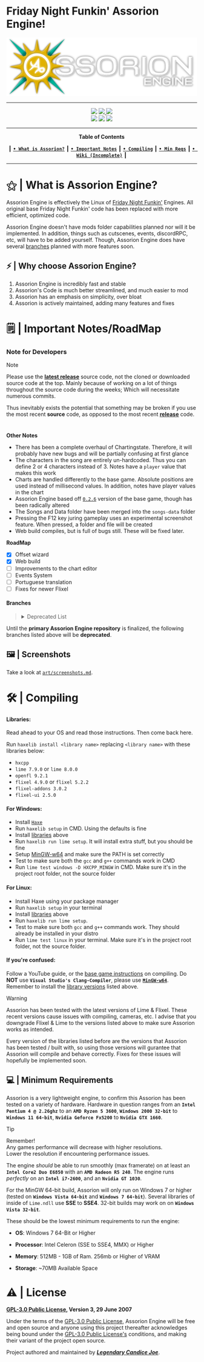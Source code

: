 # Friday Night Funkin' Assorion Engine!

![LOGO](assorion.png)

-------------------------------------------------------------
 <div align="center">
 <a href="#"><img src="https://img.shields.io/github/repo-size/Assorion/FNF-Assorion-Engine?style=for-the-badge&color=06b59c"/></a>
 <a href="https://github.com/Assorion/FNF-Assorion-Engine/graphs/commit-activity"><img src="https://img.shields.io/github/commit-activity/m/Assorion/FNF-Assorion-Engine?style=for-the-badge&color=06b59c"/</a> 
 <a href="https://github.com/Assorion/FNF-Assorion-Engine/releases"><img src="https://img.shields.io/github/v/release/Assorion/FNF-Assorion-Engine?style=for-the-badge&color=06b59c"/></a>
 </div>
 <div align="center">
 <a href="https://github.com/Assorion/FNF-Assorion-Engine/releases"><img src="https://img.shields.io/badge/Windows_Build-Released-blue?style=for-the-badge&color=e1b100"/></a>
 <a href="https://github.com/Assorion/FNF-Assorion-Engine/releases"><img src="https://img.shields.io/badge/Linux_Build-Released-blue?style=for-the-badge&color=e1b100"/></a>
 <a href="https://github.com/Assorion/FNF-Assorion-Engine/actions/workflows/HTML5.yml"><img src="https://img.shields.io/badge/Web_Build-Testing-blue?style=for-the-badge&color=e1b100"/></a>  
 </div>

-------------------------------------------------------------
<div align="center">
 
**Table of Contents**
</div>
<div align="center">
 
┃ [**`• What is Assorion?`**](#--what-is-assorion-engine) ┃ [**`• Important Notes`**](#%EF%B8%8F--important-notesroadmap) ┃ [**`• Compiling`**](#--compiling) ┃ [**`• Min Reqs`**](#--minimum-requirements) ┃ <a href="https://assorion.github.io/wiki/">**`• Wiki (Incomplete)`**</a> ┃ 
</div>

-------------------------------------------------------------
 
# ⚝ | What is Assorion Engine?

Assorion Engine is effectively the Linux of <a href="https://ninja-muffin24.itch.io/funkin">Friday Night Funkin'</a> Engines. 
All original base Friday Night Funkin' code has been replaced with more efficient, optimized code. 

Assorion Engine doesn't have mods folder capabilities planned nor will it be implemented. 
In addition, things such as cutscenes, events, discordRPC, etc, will have to be added yourself. 
Though, Assorion Engine does have several <a href="https://github.com/Assorion/FNF-Assorion-Engine#branches">branches</a> planned with more features soon.

## ⚡ | Why choose Assorion Engine?

1. Assorion Engine is incredibly fast and stable
2. Assorion's Code is much better streamlined, and much easier to mod
3. Assorion has an emphasis on simplicity, over bloat
4. Assorion is actively maintained, adding many features and fixes

# 🗒️ | Important Notes/RoadMap

### **Note for Developers**
> [!NOTE] 
> Please use the <a href="https://github.com/Assorion/FNF-Assorion-Engine/releases"><ins>**latest release**</ins></a> source code, not the cloned or downloaded source code at the top. Mainly because of working on a lot of things throughout the source code during the weeks; Which will necessitate numerous commits.
>
> Thus inevitably exists the potential that something may be broken if you use the most recent **source** code, as opposed to the most recent <a href="https://github.com/Assorion/FNF-Assorion-Engine/releases"><ins>**release**</ins></a> code.

#
  **Other Notes**   
-	There has been a complete overhaul of Chartingstate. Therefore, it will probably have new bugs and will be partially confusing at first glance
-	The characters in the song are entirely un-hardcoded. Thus you can define 2 or 4 characters instead of 3. Notes have a `player` value that makes this work
-	Charts are handled differently to the base game. Absolute positions are used instead of millisecond values. In addition, notes have player values in the chart
-	Assorion Engine based off <a href="https://github.com/FunkinCrew/Funkin/releases/tag/v0.2.6">`0.2.6`</a> version of the base game, though has been radically altered
-	The Songs and Data folder have been merged into the `songs-data` folder
- Pressing the F12 key juring gameplay uses an experimental screenshot feature. When pressed, a folder and file will be created
- Web build compiles, but is full of bugs still. These will be fixed later.
  
 **RoadMap**
* [x]	Offset wizard
* [X]	Web build
* [ ]	Improvements to the chart editor
* [ ]	Events System
* [ ]	Portuguese translation
* [ ]	Fixes for newer Flixel
 
#### **Branches**

> <details>
> <summary>Deprecated List</summary>
> <table>
> <tr>
> <td>
>
>   | `Assorion Branch's`                                | `Windows` | `Linux` | `HTML5 (WEB)`     |
>   |--------------------------------------------------|---------|-------|-----------------|
>   | <a href="#">Assorion-Main</a>                                    | ✓       | ✓     | ⍻              |
>   | <a href="#">Assorion-Plus</a>                                    | ☓       | ☓     | ☓              |
>   | <a href="#">Assorion-Minimun</a>                                 | ☓       | ☓     | ☓              |
>   | <a href="#">Assorion-Base</a>                                    | ☓       | ☓     | ☓              |
>   | <a href="#">Assorion-3D</a>                                      | ☓       | ☓     | ☓              |
></td>
></tr>
></table>
></details>
Until the **primary Assorion Engine repository** is finalized, the following branches listed above will be **deprecated**.

## 🖼️ | Screenshots

Take a look at <a href="https://github.com/Assorion/FNF-Assorion-Engine/blob/main/art/screenshots.md">`art/screenshots.md`</a>. 

# 🛠 | Compiling

#### **Libraries:**  
Read ahead to your OS and read those instructions. Then come back here.

Run `haxelib install <library name>` replacing `<library name>` with these libraries below:
- `hxcpp`
- `lime 7.9.0` or `lime 8.0.0`
- `openfl 9.2.1`
- `flixel 4.9.0` or `flixel 5.2.2`
- `flixel-addons 3.0.2`
- `flixel-ui 2.5.0`

#### **For Windows:**
- Install <a href="https://haxe.org/">`Haxe`</a>
- Run `haxelib setup` in CMD. Using the defaults is fine
- Install [libraries](#libraries) above
- Run `haxelib run lime setup`. It will install extra stuff, but you should be fine
- Setup <a href="https://github.com/Assorion/FNF-Assorion-Engine/blob/main/.github/MinGW-Setup.md">MinGW-w64</a> and make sure the PATH is set correctly
- Test to make sure both the `gcc` and `g++` commands work in CMD
- Run `lime test windows -D HXCPP_MINGW` in CMD. Make sure it's in the project root folder, not the source folder

#### **For Linux:**
- Install Haxe using your package manager
- Run `haxelib setup` in your terminal
- Install [libraries](#libraries) above
- Run `haxelib run lime setup`.
- Test to make sure both `gcc` and `g++` commands work. They should already be installed in your distro
- Run `lime test linux` in your terminal. Make sure it's in the project root folder, not the source folder.

#### **If you're confused:**  
Follow a YouTube guide, or the <a href="https://github.com/FunkinCrew/Funkin#build-instructions">base game instructions</a> on compiling. Do **NOT** use **`Visual Studio's Clang-Compiler`**, please use <a href="https://github.com/Assorion/FNF-Assorion-Engine/blob/main/.github/MinGW-Setup.md">**`MinGW-w64`**</a>.  
Remember to install the [library versions](#libraries) listed above.

> [!WARNING] 
> Assorion has been tested with the latest versions of Lime & Flixel. These recent versions cause issues with compiling, cameras, etc. I advise that you downgrade Flixel & Lime to the versions listed above to make sure Assorion works as intended.
>
> 
> Every version of the libraries listed before are the versions that Assorion has been tested / built with, so using those versions will gurantee that Assorion will compile and behave correctly. Fixes for these issues will hopefully be implemented soon.


## 💻 | Minimum Requirements

Assorion is a very lightweight engine, to confirm this Assorion has been tested on a variety of hardware.
Hardware in question ranges from an **`Intel Pentium 4 @ 2.26ghz`** to an **`AMD Ryzen 5 3600`**, **`Windows 2000 32-bit`** to **`Windows 11 64-bit`**, **`Nvidia Geforce Fx5200`**
to **`Nvidia GTX 1660`**.

> [!tip]
> Remember!  
> Any games performance will decrease with higher resolutions.  
> Lower the resolution if encountering performance issues.


The engine *should* be able to run smoothly (max framerate) on at least an **`Intel Core2 Duo E6850`** with an **`AMD Radeon R5 240`**. 
The engine runs *perfectly* on an **`Intel i7-2600`**, and an **`Nvidia GT 1030`**.

For the MinGW 64-bit build, Assorion will only run on Windows 7 or higher (tested on **`Windows Vista 64-bit`** and **`Windows 7 64-bit`**).
Several libraries of inside of `Lime.ndll` use **SSE** to **SSE4**. 32-bit builds may work on on **`Windows Vista 32-bit`**.

These should be the lowest minimum requirements to run the engine:

- **OS**: Windows 7 64-Bit or Higher

- **Processor**: Intel Celeron (SSE to SSE4, MMX) or Higher

- **Memory**: 512MB - 1GB of Ram. 256mb or Higher of VRAM

- **Storage**: ~70MB Available Space


# ⚠️ | License
**<a href="https://github.com/Assorion/FNF-Assorion-Engine/blob/main/LICENSE">GPL-3.0 Public License</a>, Version 3, 29 June 2007**

Under the terms of the <a href="https://github.com/Assorion/FNF-Assorion-Engine/blob/main/LICENSE">GPL-3.0 Public License</a>, Assorion Engine will be free and open source and anyone using this project thereafter acknowledges being bound under the <a href="https://github.com/Assorion/FNF-Assorion-Engine/blob/main/LICENSE">GPL-3.0 Public License's</a> conditions, and making their variant of the project open source.

Project authored and maintained by <a href="https://github.com/Legendary-Candice-Joe">***Legendary Candice Joe***</a>.
